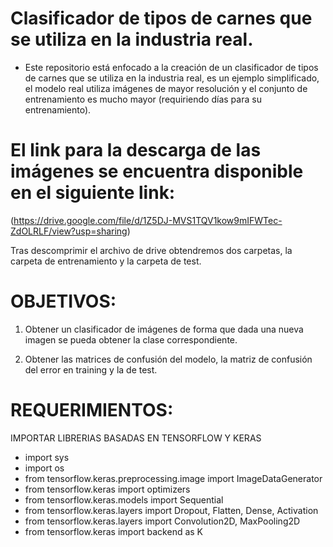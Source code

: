 # Clasificador de tipos de carnes que se utiliza en la industria real.

- Este repositorio está enfocado a la creación de un clasificador de tipos de carnes que se utiliza en la industria real, es un ejemplo simplificado, el modelo real utiliza imágenes de mayor resolución y el conjunto de entrenamiento es mucho mayor (requiriendo días para su entrenamiento). 


# El link para la descarga de las imágenes se encuentra disponible en el siguiente link:

   (https://drive.google.com/file/d/1Z5DJ-MVS1TQV1kow9mIFWTec-ZdOLRLF/view?usp=sharing) 

Tras descomprimir el archivo de drive obtendremos dos carpetas, la carpeta de entrenamiento y la carpeta de test. 

# OBJETIVOS:

1. Obtener un clasificador de imágenes de forma que dada una nueva imagen se pueda obtener la clase correspondiente.
2) Obtener las matrices de confusión del modelo, la matriz de confusión del error en training y la de test.

# REQUERIMIENTOS:
IMPORTAR LIBRERIAS BASADAS EN TENSORFLOW Y KERAS

- import sys
- import os
- from tensorflow.keras.preprocessing.image import ImageDataGenerator
- from tensorflow.keras import optimizers
- from tensorflow.keras.models import Sequential
- from tensorflow.keras.layers import Dropout, Flatten, Dense, Activation
- from tensorflow.keras.layers import  Convolution2D, MaxPooling2D
- from tensorflow.keras import backend as K

